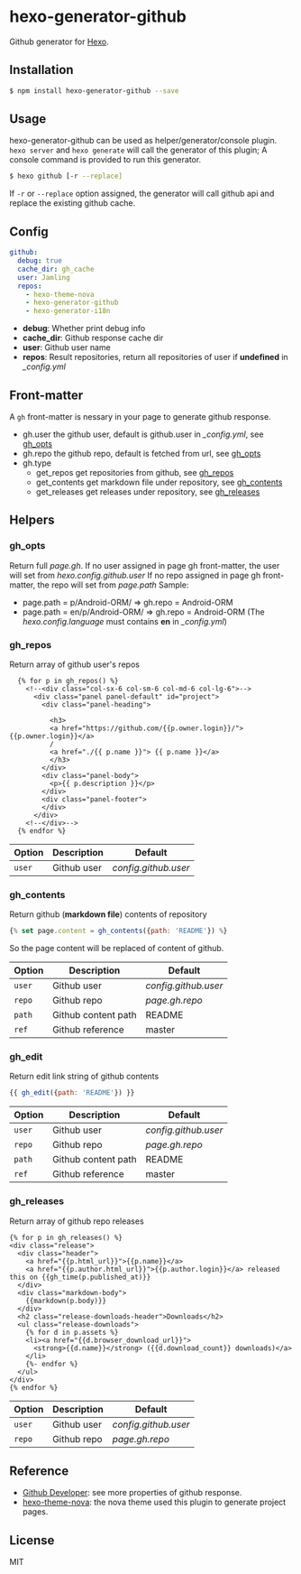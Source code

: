 # hexo-generator-github

Github generator for [Hexo].

## Installation

``` bash
$ npm install hexo-generator-github --save
```

## Usage

hexo-generator-github can be used as helper/generator/console plugin. `hexo server` and `hexo generate` will call the generator of this plugin; A console command is provided to run this generator.

``` bash
$ hexo github [-r --replace]
```

If `-r` or `--replace` option assigned, the generator will call github api and replace the existing github cache.

## Config

``` yaml
github:
  debug: true
  cache_dir: gh_cache
  user: Jamling
  repos: 
    - hexo-theme-nova
    - hexo-generator-github
    - hexo-generator-i18n
```

- **debug**: Whether print debug info
- **cache_dir**: Github response cache dir
- **user**: Github user name
- **repos**: Result repositories, return all repositories of user if **undefined** in <var>_config.yml</var> 

## Front-matter
A `gh` front-matter is nessary in your page to generate github response.

- gh.user the github user, default is github.user in <var>_config.yml</var>, see [gh_opts](#gh_opts)
- gh.repo the github repo, default is fetched from url, see [gh_opts](#gh_opts)
- gh.type 
    - get_repos get repositories from github, see [gh_repos](#gh_repos)
    - get_contents get markdown file under repository, see [gh_contents](#gh_contents)
    - get_releases get releases under repository, see [gh_releases](#gh_releases)

## Helpers

### gh_opts
Return full <var>page.gh</var>.
If no user assigned in page gh front-matter, the user will set from <var>hexo.config.github.user</var>
If no repo assigned in page gh front-matter, the repo will set from <var>page.path</var>
Sample:

- page.path = p/Android-ORM/ => gh.repo = Android-ORM
- page.path = en/p/Android-ORM/ => gh.repo = Android-ORM (The <var>hexo.config.language</var> must contains **en** in <var>_config.yml</var>)

### gh_repos

Return array of github user's repos

``` htmlbars
  {% for p in gh_repos() %}
    <!--<div class="col-sx-6 col-sm-6 col-md-6 col-lg-6">-->
      <div class="panel panel-default" id="project">
        <div class="panel-heading">
        
          <h3>
          <a href="https://github.com/{{p.owner.login}}/">{{p.owner.login}}</a>
          /
          <a href="./{{ p.name }}"> {{ p.name }}</a>
          </h3>
        </div>
        <div class="panel-body">
          <p>{{ p.description }}</p>
        </div>
        <div class="panel-footer">
        </div>
      </div>
    <!--</div>-->
  {% endfor %}

```

Option | Description | Default
--- | --- | ---
`user` | Github user | <var>config.github.user</var>

### gh_contents

Return github (**markdown file**) contents of repository

``` js
{% set page.content = gh_contents({path: 'README'}) %}
```
So the page content will be replaced of content of github.

Option | Description | Default
--- | --- | ---
`user` | Github user | <var>config.github.user</var>
`repo` | Github repo | <var>page.gh.repo</var>
`path` | Github content path | README
`ref` | Github reference | master

### gh_edit

Return edit link string of github contents

``` js
{{ gh_edit({path: 'README'}) }}
```

Option | Description | Default
--- | --- | ---
`user` | Github user | <var>config.github.user</var>
`repo` | Github repo | <var>page.gh.repo</var>
`path` | Github content path | README
`ref` | Github reference | master

### gh_releases

Return array of github repo releases

``` htmlbars
{% for p in gh_releases() %}
<div class="release">
  <div class="header">
    <a href="{{p.html_url}}">{{p.name}}</a>
    <a href="{{p.author.html_url}}">{{p.author.login}}</a> released this on {{gh_time(p.published_at)}}
  </div>
  <div class="markdown-body">
    {{markdown(p.body)}}
  </div>
  <h2 class="release-downloads-header">Downloads</h2>
  <ul class="release-downloads">
    {% for d in p.assets %}
    <li><a href="{{d.browser_download_url}}">
      <strong>{{d.name}}</strong> ({{d.download_count}} downloads)</a>
    </li>
    {%- endfor %}
  </ul>
</div>
{% endfor %}
```

Option | Description | Default
--- | --- | ---
`user` | Github user | <var>config.github.user</var>
`repo` | Github repo | <var>page.gh.repo</var>

## Reference

- [Github Developer](https://developer.github.com/): see more properties of github response.
- [hexo-theme-nova](https://github.com/Jamling/hexo-theme-nova): the nova theme used this plugin to generate project pages.

## License

MIT

[Hexo]: http://hexo.io/
